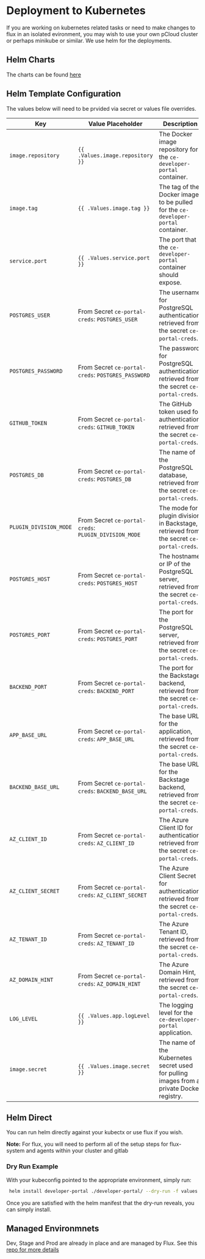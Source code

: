 # Deployment to Kubernetes
If you are working on kubernetes related tasks or need to make changes to flux in an isolated evironment, you may wish to use your own pCloud cluster or perhaps minikube or similar. We use helm for the deployments.

## Helm Charts

The charts can be found [here](../charts/)

## Helm Template Configuration

The values below will need to be prvided via secret or values file overrides.

| Key                  | Value Placeholder         | Description                                                                                     |
|----------------------|---------------------------|-------------------------------------------------------------------------------------------------|
| `image.repository`   | `{{ .Values.image.repository }}` | The Docker image repository for the `ce-developer-portal` container.                             |
| `image.tag`          | `{{ .Values.image.tag }}` | The tag of the Docker image to be pulled for the `ce-developer-portal` container.               |
| `service.port`       | `{{ .Values.service.port }}` | The port that the `ce-developer-portal` container should expose.                                |
| `POSTGRES_USER`      | From Secret `ce-portal-creds`: `POSTGRES_USER` | The username for PostgreSQL authentication, retrieved from the secret `ce-portal-creds`.        |
| `POSTGRES_PASSWORD`  | From Secret `ce-portal-creds`: `POSTGRES_PASSWORD` | The password for PostgreSQL authentication, retrieved from the secret `ce-portal-creds`.        |
| `GITHUB_TOKEN`       | From Secret `ce-portal-creds`: `GITHUB_TOKEN` | The GitHub token used for authentication, retrieved from the secret `ce-portal-creds`.          |
| `POSTGRES_DB`        | From Secret `ce-portal-creds`: `POSTGRES_DB` | The name of the PostgreSQL database, retrieved from the secret `ce-portal-creds`.               |
| `PLUGIN_DIVISION_MODE` | From Secret `ce-portal-creds`: `PLUGIN_DIVISION_MODE` | The mode for plugin division in Backstage, retrieved from the secret `ce-portal-creds`.         |
| `POSTGRES_HOST`      | From Secret `ce-portal-creds`: `POSTGRES_HOST` | The hostname or IP of the PostgreSQL server, retrieved from the secret `ce-portal-creds`.       |
| `POSTGRES_PORT`      | From Secret `ce-portal-creds`: `POSTGRES_PORT` | The port for the PostgreSQL server, retrieved from the secret `ce-portal-creds`.                |
| `BACKEND_PORT`       | From Secret `ce-portal-creds`: `BACKEND_PORT` | The port for the Backstage backend, retrieved from the secret `ce-portal-creds`.                |
| `APP_BASE_URL`       | From Secret `ce-portal-creds`: `APP_BASE_URL` | The base URL for the application, retrieved from the secret `ce-portal-creds`.                  |
| `BACKEND_BASE_URL`   | From Secret `ce-portal-creds`: `BACKEND_BASE_URL` | The base URL for the Backstage backend, retrieved from the secret `ce-portal-creds`.            |
| `AZ_CLIENT_ID`       | From Secret `ce-portal-creds`: `AZ_CLIENT_ID` | The Azure Client ID for authentication, retrieved from the secret `ce-portal-creds`.            |
| `AZ_CLIENT_SECRET`   | From Secret `ce-portal-creds`: `AZ_CLIENT_SECRET` | The Azure Client Secret for authentication, retrieved from the secret `ce-portal-creds`.        |
| `AZ_TENANT_ID`       | From Secret `ce-portal-creds`: `AZ_TENANT_ID` | The Azure Tenant ID, retrieved from the secret `ce-portal-creds`.                               |
| `AZ_DOMAIN_HINT`     | From Secret `ce-portal-creds`: `AZ_DOMAIN_HINT` | The Azure Domain Hint, retrieved from the secret `ce-portal-creds`.                             |
| `LOG_LEVEL`          | `{{ .Values.app.logLevel }}` | The logging level for the `ce-developer-portal` application.                                    |
| `image.secret`       | `{{ .Values.image.secret }}` | The name of the Kubernetes secret used for pulling images from a private Docker registry.       |

## Helm Direct
You can run helm directly against your kubectx or use flux if you wish. 

**Note:** For flux, you will need to perform all of the setup steps for flux-system and agents within your cluster and gitlab

### Dry Run Example
With your kubeconfig pointed to the appropriate environment, simply run:
```bash
 helm install developer-portal ./developer-portal/ --dry-run -f values.yaml -f values.mycustom.yaml
 ```
 Once you are satisfied with the helm manifest that the dry-run reveals, you can simply install.
 
 ## Managed Environmnets

 Dev, Stage and Prod are already in place and are managed by Flux. See this [repo for more details](https://git.ecd.axway.org/sre/self_service_portal/flux-deployments)

